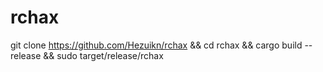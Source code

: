 # rchax
git clone https://github.com/Hezuikn/rchax && cd rchax && cargo build --release && sudo target/release/rchax
